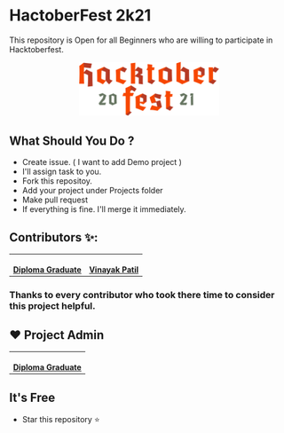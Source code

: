 # HactoberFest 2k21

This repository is Open for all Beginners who are willing to participate in Hacktoberfest.

<p  align="center"><img src="media/logo-hacktoberfest.svg" style="width:50%;margin:auto;"/></p>

## What Should You Do ?
- Create issue. ( I want to add Demo project )
- I'll assign task to you.
- Fork this repositoy.
- Add your project under Projects folder
- Make pull request
- If everything is fine. I'll merge it immediately.

## Contributors ✨:

<table>
    <tr>
        <td align="center">
            <a href="https://github.com/diplomagraduate">
            <img src="https://avatars.githubusercontent.com/u/88365538?v=4" width="100px;" alt="" style="border-radius:50%"/> <br />
            <b>Diploma Graduate</b>
            </a><br />
        </td>
         <td align="center">
            <a href="https://github.com/Vinayak-09">
            <img src="https://avatars.githubusercontent.com/u/45603862?v=4" width="100px;" alt="" style="border-radius:50%"/> <br />
            <b>Vinayak Patil</b>
            </a><br />
        </td>
       </tr>
</table>

### Thanks to every contributor who took there time to consider this project helpful.

## ❤️ Project Admin
<table>
    <tr>
        <td align="center">
            <a href="https://github.com/diplomagraduate">
            <img src="https://avatars.githubusercontent.com/u/88365538?v=4" width="200px;" alt="" style="border-radius:50%"/> <br />
            <b>Diploma Graduate</b>
            </a><br />
        </td>
 </tr>
 </table>

## It's Free
- Star this repository ⭐
